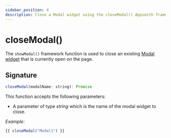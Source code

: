 ```yaml
---
sidebar_position: 4
description: Close a Modal widget using the closeModal() Appsmith framework function.
---
```


# closeModal()

The `showModal()` framework function is used to close an existing [Modal widget](/reference/widgets/modal) that is currently open on the page.

## Signature

```javascript
closeModal(modalName: string): Promise
```
This function accepts the following parameters:
* A parameter of type _string_ which is the name of the modal widget to close.

_Example:_

```javascript
{{ closeModal("Modal1") }}
```